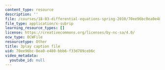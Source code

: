 ```yaml
---
content_type: resource
description: ''
file: /courses/18-03-differential-equations-spring-2010/70ee96bc0ea0e480bbb6f33d789ceb6c_9KbpbBMThTE.srt
file_type: application/x-subrip
learning_resource_types: []
license: https://creativecommons.org/licenses/by-nc-sa/4.0/
ocw_type: OCWFile
resourcetype: Other
title: 3play caption file
uid: 70ee96bc-0ea0-e480-bbb6-f33d789ceb6c
video_metadata:
  youtube_id: null
---
```

